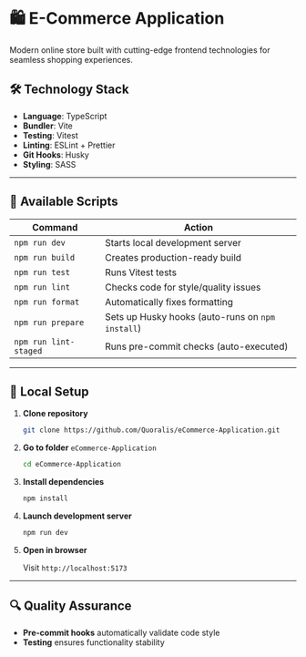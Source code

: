 # 🛍️ E-Commerce Application

Modern online store built with cutting-edge frontend technologies for seamless shopping experiences.

## 🛠️ Technology Stack

- **Language**: TypeScript
- **Bundler**: Vite
- **Testing**: Vitest
- **Linting**: ESLint + Prettier
- **Git Hooks**: Husky
- **Styling**: SASS

---

## 📜 Available Scripts

| Command               | Action                                           |
| --------------------- | ------------------------------------------------ |
| `npm run dev`         | Starts local development server                  |
| `npm run build`       | Creates production-ready build                   |
| `npm run test`        | Runs Vitest tests                                |
| `npm run lint`        | Checks code for style/quality issues             |
| `npm run format`      | Automatically fixes formatting                   |
| `npm run prepare`     | Sets up Husky hooks (auto-runs on `npm install`) |
| `npm run lint-staged` | Runs pre-commit checks (auto-executed)           |

---

## 🚀 Local Setup

1. **Clone repository**

   ```bash
   git clone https://github.com/Quoralis/eCommerce-Application.git
   ```

2. **Go to folder** `eCommerce-Application`

   ```bash
   cd eCommerce-Application
   ```

3. **Install dependencies**

   ```bash
   npm install
   ```

4. **Launch development server**

   ```bash
   npm run dev
   ```

5. **Open in browser**

   Visit `http://localhost:5173`

---

## 🔍 Quality Assurance

- **Pre-commit hooks** automatically validate code style
- **Testing** ensures functionality stability
